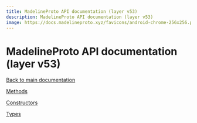 ```yaml
---
title: MadelineProto API documentation (layer v53)
description: MadelineProto API documentation (layer v53)
image: https://docs.madelineproto.xyz/favicons/android-chrome-256x256.png
---
```

# MadelineProto API documentation (layer v53)  

[Back to main documentation](..)  


[Methods](methods/)

[Constructors](constructors/)

[Types](types/)